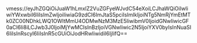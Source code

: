 vmess://eyJhZGQiOiJuaW1hLmxlZ2VuZGFyeWJvdC54eXoiLCJhaWQiOiIwIiwiYWxwbiI6IiIsImZwIjoiIiwiaG9zdCI6ImJtaS5pciIsImlkIjoiNTg5NmRjYmEtMTk0ZC00NDhkLWQ1OWItMmU4ODMwNzM3MzE5IiwibmV0IjoidGNwIiwicGF0aCI6Ii8iLCJwb3J0IjoiMjYwMCIsInBzIjoiVGNwIiwic2N5IjoiYXV0byIsInNuaSI6IiIsInRscyI6IiIsInR5cGUiOiJodHRwIiwidiI6IjIifQ==
